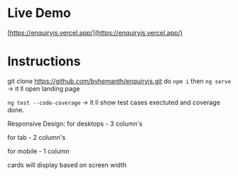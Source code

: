 
# Live Demo 

[https://enquiryjs.vercel.app/](https://enquiryjs.vercel.app/)

# Instructions

git clone https://github.com/bvhemanth/enquiryjs.git
do `npm i`
then `ng serve` -> it ll open landing page

`ng test --code-coverage`  -> it ll show test cases exectuted and coverage done.

Responsive Design: 
for desktops - 3 column's

for tab - 2 column's

for mobile - 1 column

cards will display based on screen width
